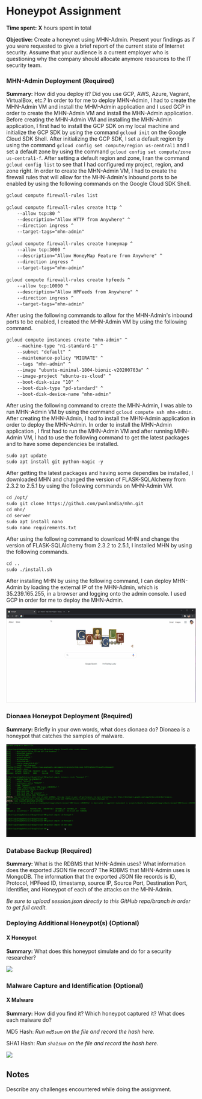 # Honeypot Assignment

**Time spent:** **X** hours spent in total

**Objective:** Create a honeynet using MHN-Admin. Present your findings as if you were requested to give a brief report of the current state of Internet security. Assume that your audience is a current employer who is questioning why the company should allocate anymore resources to the IT security team.

### MHN-Admin Deployment (Required)

**Summary:** How did you deploy it? Did you use GCP, AWS, Azure, Vagrant, VirtualBox, etc.?
In order to for me to deploy MHN-Admin, I had to create the MHN-Admin VM and install the MHM-Admin application and I used GCP in order to create the MHN-Admin VM and install the MHN-Admin application. Before creating the MHN-Admin VM and installing the MHN-Admin application, I first had to install the GCP SDK on my local machine and initialize the GCP SDK by using the command `gcloud init` on the Google Cloud SDK Shell. After initializing the GCP SDK, I set a default region by using the command `gcloud config set compute/region us-central1` and I set a default zone by using the command `gcloud config set compute/zone us-central1-f`. After setting a default region and zone, I ran the command `gcloud config list` to see that I had configured my project, region, and zone right. In order to create the MHN-Admin VM, I had to create the firewall rules that will allow for the MHN-Admin's inbound ports to be enabled by using the following commands on the Google Cloud SDK Shell.

```
gcloud compute firewall-rules list

gcloud compute firewall-rules create http ^
    --allow tcp:80 ^
    --description="Allow HTTP from Anywhere" ^
    --direction ingress ^
    --target-tags="mhn-admin"

gcloud compute firewall-rules create honeymap ^
    --allow tcp:3000 ^
    --description="Allow HoneyMap Feature from Anywhere" ^
    --direction ingress ^
    --target-tags="mhn-admin"

gcloud compute firewall-rules create hpfeeds ^
    --allow tcp:10000 ^
    --description="Allow HPFeeds from Anywhere" ^
    --direction ingress ^
    --target-tags="mhn-admin"
```
After using the following commands to allow for the MHN-Admin's inbound ports to be enabled, I created the MHN-Admin VM by using the following command.
```
gcloud compute instances create "mhn-admin" ^
    --machine-type "n1-standard-1" ^
    --subnet "default" ^
    --maintenance-policy "MIGRATE" ^
    --tags "mhn-admin" ^
    --image "ubuntu-minimal-1804-bionic-v20200703a" ^
    --image-project "ubuntu-os-cloud" ^
    --boot-disk-size "10" ^
    --boot-disk-type "pd-standard" ^
    --boot-disk-device-name "mhn-admin"
```
After using the following command to create the MHN-Admin, I was able to run MHN-Admin VM by using the command `gcloud compute ssh mhn-admin`. After creating the MHN-Admin, I had to install the MHN-Admin application in order to deploy the MHN-Admin. In order to install the MHN-Admin application , I first had to run the MHN-Admin VM and after running MHN-Admin VM, I had to use the following command to get the latest packages and to have some dependencies be installed.
```
sudo apt update
sudo apt install git python-magic -y
```
After getting the latest packages and having some dependies be installed, I downloaded MHN and changed the version of FLASK-SQLAlchemy from 2.3.2 to 2.5.1 by using the following commands on MHN-Admin VM.
```
cd /opt/
sudo git clone https://github.com/pwnlandia/mhn.git
cd mhn/
cd server
sudo apt install nano
sudo nano requirements.txt
```
After using the following command to download MHN and change the version of FLASK-SQLAlchemy from 2.3.2 to 2.5.1, I installed MHN by using the following commands.
```
cd ..
sudo ./install.sh
```
After installing MHN by using the following command, I can deploy MHN-Admin by loading the external IP of the MHN-Admin, which is 35.239.165.255, in a browser and logging onto the admin console. I used GCP in order for me to deploy the MHN-Admin.

<img src="mhn-admin.gif">

### Dionaea Honeypot Deployment (Required)

**Summary:** Briefly in your own words, what does dionaea do?
Dionaea is a honeypot that catches the samples of malware.

<img src="dionaea-honeypot.gif">

### Database Backup (Required) 

**Summary:** What is the RDBMS that MHN-Admin uses? What information does the exported JSON file record?
The RDBMS that MHN-Admin uses is MongoDB. The information that the exported JSON file records is ID, Protocol, HPFeed ID, timestamp, source IP, Source Port, Destination Port, Identifier, and Honeypot of each of the attacks on the MHN-Admin.

*Be sure to upload session.json directly to this GitHub repo/branch in order to get full credit.*

### Deploying Additional Honeypot(s) (Optional)

#### X Honeypot

**Summary:** What does this honeypot simulate and do for a security researcher?

<img src="x-honeypot.gif">

### Malware Capture and Identification (Optional)

#### X Malware

**Summary:** How did you find it? Which honeypot captured it? What does each malware do?

MD5 Hash: *Run `md5sum` on the file and record the hash here.*

SHA1 Hash: *Run `sha1sum` on the file and record the hash here.*

<img src="x-malware.gif">

## Notes

Describe any challenges encountered while doing the assignment.
